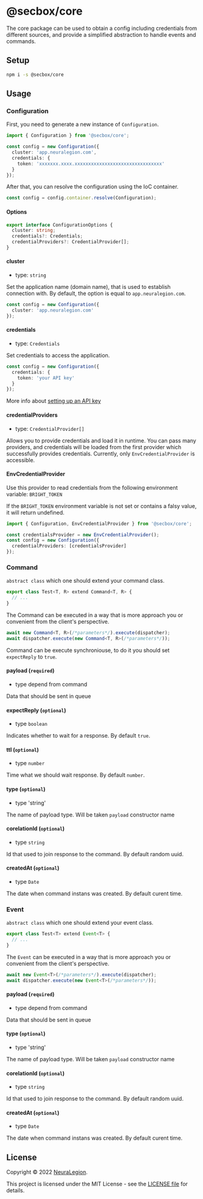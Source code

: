 # @secbox/core

The core package can be used to obtain a config including credentials from different sources, and provide a simplified abstraction to handle events and commands.

## Setup

```bash
npm i -s @secbox/core
```

## Usage

### Configuration

First, you need to generate a new instance of `Configuration`.

```ts
import { Configuration } from '@secbox/core';

const config = new Configuration({
  cluster: 'app.neuralegion.com',
  credentials: {
    token: 'xxxxxxx.xxxx.xxxxxxxxxxxxxxxxxxxxxxxxxxxxxxxx'
  }
});
```

After that, you can resolve the configuration using the IoC container.

```ts
const config = config.container.resolve(Configuration);
```

#### Options

```ts
export interface ConfigurationOptions {
  cluster: string;
  credentials?: Credentials;
  credentialProviders?: CredentialProvider[];
}
```

#### cluster

- type: `string`

Set the application name (domain name), that is used to establish connection with. By default, the option is equal to `app.neuralegion.com`.

```ts
const config = new Configuration({
  cluster: 'app.neuralegion.com'
});
```

#### credentials

- type: `Credentials`

Set credentials to access the application.

```ts
const config = new Configuration({
  credentials: {
    token: 'your API key'
  }
});
```

More info about [setting up an API key](https://docs.neuralegion.com/docs/manage-your-organization#manage-organization-apicli-authentication-tokens)

#### credentialProviders

- type: `CredentialProvider[]`

Allows you to provide credentials and load it in runtime. You can pass many providers, and credentials will be loaded from the first provider which successfully provides credentials. Currently, only `EnvCredentialProvider` is accessible.

#### EnvCredentialProvider

Use this provider to read credentials from the following environment variable: `BRIGHT_TOKEN`

If the `BRIGHT_TOKEN` environment variable is not set or contains a falsy value, it will return undefined.

```ts
import { Configuration, EnvCredentialProvider } from '@secbox/core';

const credentialsProvider = new EnvCredentialProvider();
const config = new Configuration({
  credentialProviders: [credentialsProvider]
});
```

### Command

`abstract class` which one should extend your command class.

```ts
export class Test<T, R> extend Command<T, R> {
  // ...
}
```

The Command can be executed in a way that is more approach you or convenient from the client's perspective.

```ts
await new Command<T, R>(/*parameters*/).execute(dispatcher);
await dispatcher.execute(new Command<T, R>(/*parameters*/));
```

Command can be execute synchroniouse, to do it you should set `expectReply` to `true`.

#### payload (`required`)

- type depend from command

Data that should be sent in queue

#### expectReply (`optional`)

- type `boolean`

Indicates whether to wait for a response. By default `true`.

#### ttl (`optional`)

- type `number`

Time what we should wait response. By default `number`.

#### type (`optional`)

- type 'string'

The name of payload type. Will be taken `payload` constructor name

#### corelationId (`optional`)

- type `string`

Id that used to join response to the command. By default random uuid.

#### createdAt (`optional`)

- type `Date`

The date when command instans was created. By default curent time.

### Event

`abstract class` which one should extend your event class.

```ts
export class Test<T> extend Event<T> {
  // ...
}
```

The `Event` can be executed in a way that is more approach you or convenient from the client's perspective.

```ts
await new Event<T>(/*parameters*/).execute(dispatcher);
await dispatcher.execute(new Event<T>(/*parameters*/));
```

#### payload (`required`)

- type depend from command

Data that should be sent in queue

#### type (`optional`)

- type 'string'

The name of payload type. Will be taken `payload` constructor name

#### corelationId (`optional`)

- type `string`

Id that used to join response to the command. By default random uuid.

#### createdAt (`optional`)

- type `Date`

The date when command instans was created. By default curent time.

## License

Copyright © 2022 [NeuraLegion](https://github.com/NeuraLegion).

This project is licensed under the MIT License - see the [LICENSE file](LICENSE) for details.

